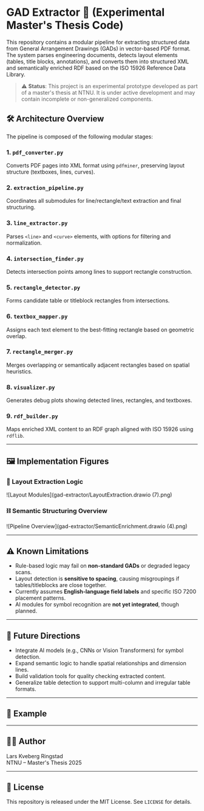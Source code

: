 # GAD Extractor 🚧 (Experimental Master's Thesis Code)

This repository contains a modular pipeline for extracting structured data from General Arrangement Drawings (GADs) in vector-based PDF format. The system parses engineering documents, detects layout elements (tables, title blocks, annotations), and converts them into structured XML and semantically enriched RDF based on the ISO 15926 Reference Data Library.

> ⚠️ **Status**: This project is an experimental prototype developed as part of a master's thesis at NTNU. It is under active development and may contain incomplete or non-generalized components.



## 🛠️ Architecture Overview

The pipeline is composed of the following modular stages:

### 1. `pdf_converter.py`
Converts PDF pages into XML format using `pdfminer`, preserving layout structure (textboxes, lines, curves).

### 2. `extraction_pipeline.py`
Coordinates all submodules for line/rectangle/text extraction and final structuring.

### 3. `line_extractor.py`
Parses `<line>` and `<curve>` elements, with options for filtering and normalization.

### 4. `intersection_finder.py`
Detects intersection points among lines to support rectangle construction.

### 5. `rectangle_detector.py`
Forms candidate table or titleblock rectangles from intersections.

### 6. `textbox_mapper.py`
Assigns each text element to the best-fitting rectangle based on geometric overlap.

### 7. `rectangle_merger.py`
Merges overlapping or semantically adjacent rectangles based on spatial heuristics.

### 8. `visualizer.py`
Generates debug plots showing detected lines, rectangles, and textboxes.

### 9. `rdf_builder.py`
Maps enriched XML content to an RDF graph aligned with ISO 15926 using `rdflib`.

---

## 🖼️ Implementation Figures



### 🧱 Layout Extraction Logic

![Layout Modules](gad-extractor/LayoutExtraction.drawio (7).png)


### ⛓️ Semantic Structuring Overview

![Pipeline Overview](gad-extractor/SemanticEnrichment.drawio (4).png)

---

## ⚠️ Known Limitations

- Rule-based logic may fail on **non-standard GADs** or degraded legacy scans.
- Layout detection is **sensitive to spacing**, causing misgroupings if tables/titleblocks are close together.
- Currently assumes **English-language field labels** and specific ISO 7200 placement patterns.
- AI modules for symbol recognition are **not yet integrated**, though planned.

---

## 🔭 Future Directions

- Integrate AI models (e.g., CNNs or Vision Transformers) for symbol detection.
- Expand semantic logic to handle spatial relationships and dimension lines.
- Build validation tools for quality checking extracted content.
- Generalize table detection to support multi-column and irregular table formats.

---

## 📂 Example



---

## 👨‍🎓 Author

Lars Kveberg Ringstad  
NTNU – Master's Thesis 2025  

---

## 📄 License

This repository is released under the MIT License. See `LICENSE` for details.

